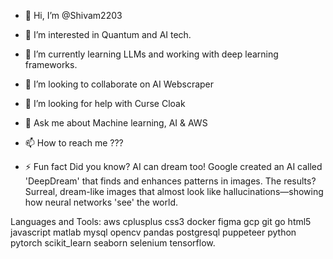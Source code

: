 - 👋 Hi, I’m @Shivam2203
- 👀 I’m interested in Quantum and AI tech.
- 🌱 I’m currently learning LLMs and working with deep learning frameworks.

- 👯 I’m looking to collaborate on AI Webscraper

- 🤝 I’m looking for help with Curse Cloak

- 💬 Ask me about Machine learning, AI & AWS

- 📫 How to reach me  ???

- ⚡ Fun fact Did you know? AI can dream too! Google created an AI called 'DeepDream' that finds and enhances patterns in images. The results? Surreal, dream-like images that almost look like hallucinations—showing how neural networks 'see' the world.

Languages and Tools:
aws cplusplus css3 docker figma gcp git go html5 javascript matlab mysql opencv pandas postgresql puppeteer python pytorch scikit_learn seaborn selenium tensorflow.

<!---
Shivam2203/Shivam2203 is a ✨ special ✨ repository because its `README.md` (this file) appears on your GitHub profile.
You can click the Preview link to take a look at your changes.
--->
